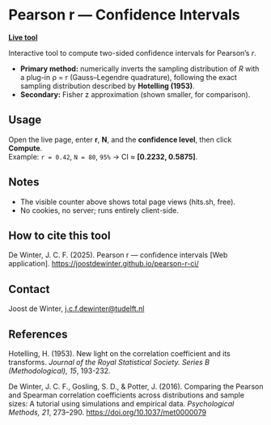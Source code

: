 # Pearson r — Confidence Intervals

[**Live tool**](https://joostdewinter.github.io/pearson-r-ci/)  

Interactive tool to compute two-sided confidence intervals for Pearson’s *r*.

- **Primary method:** numerically inverts the sampling distribution of *R* with a plug-in ρ = r (Gauss–Legendre quadrature), following the exact sampling distribution described by **Hotelling (1953)**.  
- **Secondary:** Fisher z approximation (shown smaller, for comparison).

## Usage
Open the live page, enter **r**, **N**, and the **confidence level**, then click **Compute**.  
Example: `r = 0.42`, `N = 80`, `95%` → CI ≈ **[0.2232, 0.5875]**.

## Notes
- The visible counter above shows total page views (hits.sh, free).  
- No cookies, no server; runs entirely client-side.

## How to cite this tool
De Winter, J. C. F. (2025). Pearson r — confidence intervals [Web application]. https://joostdewinter.github.io/pearson-r-ci/

## Contact
Joost de Winter, j.c.f.dewinter@tudelft.nl

## References
Hotelling, H. (1953). New light on the correlation coefficient and its transforms. _Journal of the Royal Statistical Society. Series B (Methodological), 15_, 193-232.

De Winter, J. C. F., Gosling, S. D., & Potter, J. (2016). Comparing the Pearson and Spearman correlation coefficients across distributions and sample sizes: A tutorial using simulations and empirical data. _Psychological Methods, 21_, 273–290. https://doi.org/10.1037/met0000079
